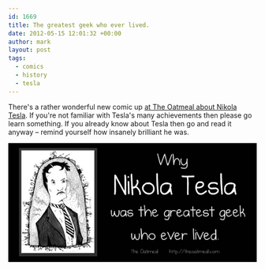 ```yaml
---
id: 1669
title: The greatest geek who ever lived.
date: 2012-05-15 12:01:32 +00:00
author: mark
layout: post
tags:
  - comics
  - history
  - tesla
---
```

There's a rather wonderful new comic up [at The Oatmeal about Nikola Tesla](http://theoatmeal.com/comics/tesla). If you're not familiar with Tesla's many achievements then please go learn something. If you already know about Tesla then go and read it anyway &#8211; remind yourself how insanely brilliant he was.

![The Oatmeal - Nikola Tesla](/images/fromwp/2012/05/tesla-oatmeal.png)
